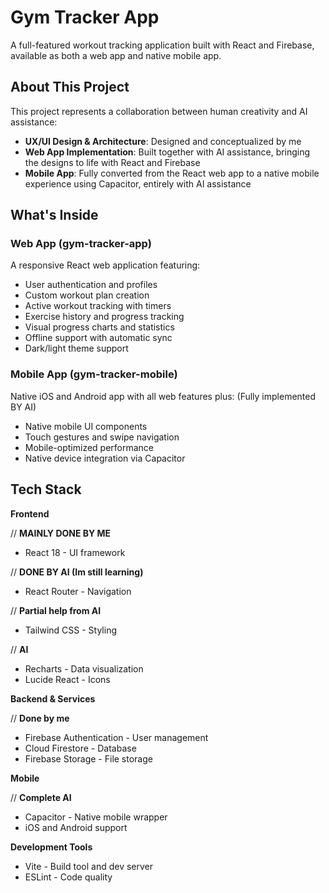 # Gym Tracker App

A full-featured workout tracking application built with React and Firebase, available as both a web app and native mobile app.

## About This Project

This project represents a collaboration between human creativity and AI assistance:

- **UX/UI Design & Architecture**: Designed and conceptualized by me
- **Web App Implementation**: Built together with AI assistance, bringing the designs to life with React and Firebase
- **Mobile App**: Fully converted from the React web app to a native mobile experience using Capacitor, entirely with AI assistance

## What's Inside

### Web App (gym-tracker-app)

A responsive React web application featuring:

- User authentication and profiles
- Custom workout plan creation
- Active workout tracking with timers
- Exercise history and progress tracking
- Visual progress charts and statistics
- Offline support with automatic sync
- Dark/light theme support

### Mobile App (gym-tracker-mobile)

Native iOS and Android app with all web features plus: (Fully implemented BY AI)

- Native mobile UI components
- Touch gestures and swipe navigation
- Mobile-optimized performance
- Native device integration via Capacitor

## Tech Stack

**Frontend**

// **MAINLY DONE BY ME**

- React 18 - UI framework

// **DONE BY AI (Im still learning)**

- React Router - Navigation

// **Partial help from AI**

- Tailwind CSS - Styling

// **AI**

- Recharts - Data visualization
- Lucide React - Icons

**Backend & Services**

// **Done by me**

- Firebase Authentication - User management
- Cloud Firestore - Database
- Firebase Storage - File storage

**Mobile**

// **Complete AI**

- Capacitor - Native mobile wrapper
- iOS and Android support

**Development Tools**

- Vite - Build tool and dev server
- ESLint - Code quality
